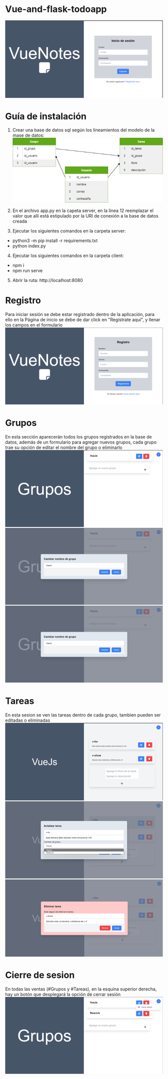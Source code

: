 # Vue-and-flask-todoapp
![Pagiina de inicio de sesión](public/img/loguin.png)

# Guía de instalación

1. Crear una base de datos sql según los lineamientos del modelo de la mase de datos:
![Modelo relacionaal de una base de datos](public/modelo_base_de_datos.png)

2. En el archivo app.py en la capeta server, en la linea 12 reemplazar el valor que allí está estipulado por la URI de conexión a la base de datos creada

3. Ejecutar los siguientes comandos en la carpeta server:
  * python3 -m pip install -r requirements.txt
  * python index.py

4. Ejecutar los siguientes comandos en la carpeta client:
  * npm i
  * npm run serve

5. Abrir la ruta: http://localhost:8080

# Registro
Para iniciar sesión se debe estar registrado dentro de la aplicación, para ello en la Página de inicio se debe de dar click en "Regístrate aquí", y llenar los campos en el formulario
![Formulario de registro](public/img/register.png)

# Grupos
En esta sección aparecerán todos los grupos registrados en la base de datos, además de un formulario para agregar nuevos grupos, cada grupo trae su opción de editar el nombre del grupo o eliminarlo
![Página pricipal de la seccion de grupos](public/img/grupos_main.png)
![Página de edición de grupos](public/img/grupos_edit.png)
![Página de eliminación de grupos](public/img/grupos_edit.png)

# Tareas
En esta sesion se ven las tareas dentro de cada grupo, tambien pueden ser editadas o eliminadas
![Página principal de la sección tareas](public/img/task_main.png)
![Página de edición de tareas](public/img/task_edit.png)
![Página de eliminación de tareas](public/img/task_delete.png)

# Cierre de sesion
En todas las ventas (#Grupos y #Tareas), en la esquina superior derecha, hay un botón que desplegará la opción de cerrar sesión
![Botón de cierre de sesión](public/img/logout_btn.png)